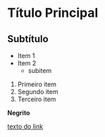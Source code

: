 #  Título Principal 
##  Subtítulo

- Item 1
- Item 2
    - subitem

 1. Primeiro item 
 2. Segundo item 
 3. Terceiro item 
 
**Negrito**

 [texto do link](https://br.pinterest.com/pin/289637819806543760/)
    